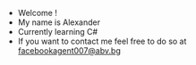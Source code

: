 - Welcome !
- My name is Alexander 
- Currently learning C#
- If you want to contact me feel free to do so at facebookagent007@abv.bg
